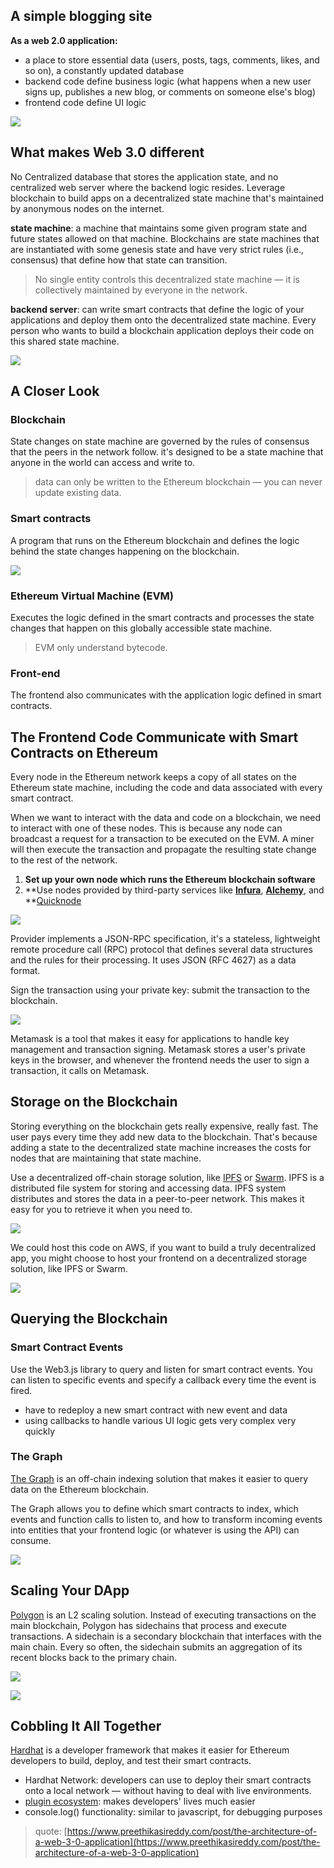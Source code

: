 ## A simple blogging site
**As a web 2.0 application:**

+ a place to store essential data (users, posts, tags, comments, likes, and so on), a constantly updated database
+ backend code define business logic (what happens when a new user signs up, publishes a new blog, or comments on someone else's blog)
+ frontend code define UI logic

![](/images/1661435737047-91f94d8b-5319-4c5a-a9a8-3d07b922aaa6.png)

## What makes Web 3.0 different
No Centralized database that stores the application state, and no centralized web server where the backend logic resides. Leverage blockchain to build apps on a decentralized state machine that's maintained by anonymous nodes on the internet.



**state machine**: a machine that maintains some given program state and future states allowed on that machine. Blockchains are state machines that are instantiated with some genesis state and have very strict rules (i.e., consensus) that define how that state can transition.

> No single entity controls this decentralized state machine — it is collectively maintained by everyone in the network.
>



**backend server**: can write smart contracts that define the logic of your applications and deploy them onto the decentralized state machine. Every person who wants to build a blockchain application deploys their code on this shared state machine.

![](/images/1661436900545-f75d5a97-6f78-4492-8ba3-e5b146c33f77.png)

## **A Closer Look**
### Blockchain
State changes on state machine are governed by the rules of consensus that the peers in the network follow.  it's designed to be a state machine that anyone in the world can access and write to. 

> data can only be written to the Ethereum blockchain — you can never update existing data.
>

### Smart contracts
A program that runs on the Ethereum blockchain and defines the logic behind the state changes happening on the blockchain.

![](/images/1661437405850-eaf7e2b7-8865-409f-87ea-fa6f90c91471.png)

### Ethereum Virtual Machine (EVM)
Executes the logic defined in the smart contracts and processes the state changes that happen on this globally accessible state machine. 

> EVM only understand  bytecode.
>

### Front-end
The frontend also communicates with the application logic defined in smart contracts.

## **The Frontend Code Communicate with Smart Contracts on Ethereum**
Every node in the Ethereum network keeps a copy of all states on the Ethereum state machine, including the code and data associated with every smart contract.



When we want to interact with the data and code on a blockchain, we need to interact with one of these nodes. This is because any node can broadcast a request for a transaction to be executed on the EVM. A miner will then execute the transaction and propagate the resulting state change to the rest of the network.

1. **Set up your own node which runs the Ethereum blockchain software**
2. **Use nodes provided by third-party services like **[Infura](https://infura.io/)**, **[Alchemy](https://www.alchemy.com/)**, and **[Quicknode](https://www.quicknode.com/)

![](/images/1661517039825-1609a3f2-48ee-446c-84e2-14ec642f8d75.png)

Provider implements a JSON-RPC specification,  it's a stateless, lightweight remote procedure call (RPC) protocol that defines several data structures and the rules for their processing.  It uses JSON (RFC 4627) as a data format.



Sign the transaction using your private key: submit the transaction to the blockchain.

![](/images/1661517424216-5263176e-9f72-4c66-bf65-82c1e41535a1.png)

Metamask is a tool that makes it easy for applications to handle key management and transaction signing. Metamask stores a user's private keys in the browser, and whenever the frontend needs the user to sign a transaction, it calls on Metamask.

## **Storage on the Blockchain**
Storing everything on the blockchain gets really expensive, really fast.  The user pays every time they add new data to the blockchain. That's because adding a state to the decentralized state machine increases the costs for nodes that are maintaining that state machine.



Use a decentralized off-chain storage solution, like [IPFS](https://ipfs.io/) or [Swarm](https://www.ethswarm.org/). IPFS is a distributed file system for storing and accessing data. IPFS system distributes and stores the data in a peer-to-peer network. This makes it easy for you to retrieve it when you need to.

![](/images/1661518207136-9baff93f-3168-4a84-b250-c0273334df4e.png)

We could host this code on AWS, if you want to build a truly decentralized app, you might choose to host your frontend on a decentralized storage solution, like IPFS or Swarm.

![](/images/1661518372898-6b16291c-1010-4567-a160-91533898c7ed.png)

## **Querying the Blockchain**
### Smart Contract Events
Use the Web3.js library to query and listen for smart contract events. You can listen to specific events and specify a callback every time the event is fired.

+ have to redeploy a new smart contract with new event and data
+  using callbacks to handle various UI logic gets very complex very quickly

### The Graph
[The Graph](https://thegraph.com/) is an off-chain indexing solution that makes it easier to query data on the Ethereum blockchain. 



The Graph allows you to define which smart contracts to index, which events and function calls to listen to, and how to transform incoming events into entities that your frontend logic (or whatever is using the API) can consume.

![](/images/1661519102478-730520d5-635a-42c7-89cd-a24df3e35a1b.png)

## **Scaling Your DApp**
[Polygon](https://polygon.technology/) is an L2 scaling solution. Instead of executing transactions on the main blockchain, Polygon has sidechains that process and execute transactions. A sidechain is a secondary blockchain that interfaces with the main chain. Every so often, the sidechain submits an aggregation of its recent blocks back to the primary chain.

![](/images/1661519463056-c7e80f80-7669-4a3c-bdd6-82f5dcf4e8cf.png)

![](/images/1661519554580-24d8a7e4-c2bb-4ee2-8292-0b3c9a09c413.png)

## **Cobbling It All Together**
[Hardhat](https://hardhat.org/) is a developer framework that makes it easier for Ethereum developers to build, deploy, and test their smart contracts.

+ Hardhat Network: developers can use to deploy their smart contracts onto a local network — without having to deal with live environments.
+ [plugin ecosystem](https://hardhat.org/plugins/): makes developers' lives much easier
+ console.log() functionality: similar to javascript, for debugging purposes



> quote: [https://www.preethikasireddy.com/post/the-architecture-of-a-web-3-0-application](https://www.preethikasireddy.com/post/the-architecture-of-a-web-3-0-application)
>

